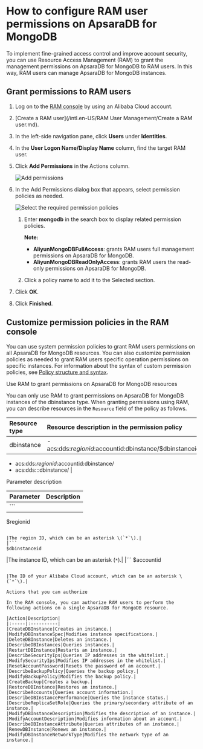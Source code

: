 # How to configure RAM user permissions on ApsaraDB for MongoDB

To implement fine-grained access control and improve account security, you can use Resource Access Management \(RAM\) to grant the management permissions on ApsaraDB for MongoDB to RAM users. In this way, RAM users can manage ApsaraDB for MongoDB instances.

## Grant permissions to RAM users

1.  Log on to the [RAM console](https://ram.console.aliyun.com/) by using an Alibaba Cloud account.
2.  [Create a RAM user](/intl.en-US/RAM User Management/Create a RAM user.md).
3.  In the left-side navigation pane, click **Users** under **Identities**.
4.  In the **User Logon Name/Display Name** column, find the target RAM user.
5.  Click **Add Permissions** in the Actions column.

    ![Add permissions](https://static-aliyun-doc.oss-accelerate.aliyuncs.com/assets/img/en-US/1372147751/p48650.png)

6.  In the Add Permissions dialog box that appears, select permission policies as needed.

    ![Select the required permission policies](https://static-aliyun-doc.oss-accelerate.aliyuncs.com/assets/img/en-US/1372147751/p48651.png)

    1.  Enter **mongodb** in the search box to display related permission policies.

        **Note:**

        -   **AliyunMongoDBFullAccess**: grants RAM users full management permissions on ApsaraDB for MongoDB.
        -   **AliyunMongoDBReadOnlyAccess**: grants RAM users the read-only permissions on ApsaraDB for MongoDB.
    2.  Click a policy name to add it to the Selected section.
7.  Click **OK**.
8.  Click **Finished**.

## Customize permission policies in the RAM console

You can use system permission policies to grant RAM users permissions on all ApsaraDB for MongoDB resources. You can also customize permission policies as needed to grant RAM users specific operation permissions on specific instances. For information about the syntax of custom permission policies, see [Policy structure and syntax](~~93739~~).

Use RAM to grant permissions on ApsaraDB for MongoDB resources

You can only use RAM to grant permissions on ApsaraDB for MongoDB instances of the dbinstance type. When granting permissions using RAM, you can describe resources in the `Resource` field of the policy as follows.

|Resource type|Resource description in the permission policy|
|:------------|:--------------------------------------------|
|dbinstance|-   acs:dds:$regionid:$accountid:dbinstance/$dbinstanceid
-   acs:dds:$regionid:$accountid:dbinstance/
-   acs:dds:::dbinstance/ |

Parameter description

|Parameter|Description|
|---------|-----------|
|```
$regionid
```

|The region ID, which can be an asterisk \(`*`\).|
|```
$dbinstanceid
```

|The instance ID, which can be an asterisk \(`*`\).|
|```
$accountid
```

|The ID of your Alibaba Cloud account, which can be an asterisk \(`*`\).|

Actions that you can authorize

In the RAM console, you can authorize RAM users to perform the following actions on a single ApsaraDB for MongoDB resource.

|Action|Description|
|:-----|:----------|
|CreateDBInstance|Creates an instance.|
|ModifyDBInstanceSpec|Modifies instance specifications.|
|DeleteDBInstance|Deletes an instance.|
|DescribeDBInstances|Queries instances.|
|RestartDBInstance|Restarts an instance.|
|DescribeSecurityIps|Queries IP addresses in the whitelist.|
|ModifySecurityIps|Modifies IP addresses in the whitelist.|
|ResetAccountPassword|Resets the password of an account.|
|DescribeBackupPolicy|Queries the backup policy.|
|ModifyBackupPolicy|Modifies the backup policy.|
|CreateBackup|Creates a backup.|
|RestoreDBInstance|Restores an instance.|
|DescribeAccounts|Queries account information.|
|DescribeDBInstancePerformance|Queries the instance status.|
|DescribeReplicaSetRole|Queries the primary/secondary attribute of an instance.|
|ModifyDBInstanceDescription|Modifies the description of an instance.|
|ModifyAccountDescription|Modifies information about an account.|
|DescribeDBInstanceAttribute|Queries attributes of an instance.|
|RenewDBInstance|Renews an instance.|
|ModifyDBInstanceNetworkType|Modifies the network type of an instance.|


